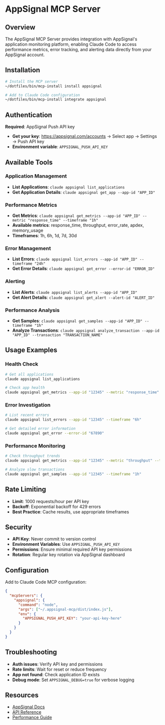 # AppSignal MCP Server

## Overview
The AppSignal MCP Server provides integration with AppSignal's application monitoring platform, enabling Claude Code to access performance metrics, error tracking, and alerting data directly from your AppSignal account.

## Installation
```bash
# Install the MCP server
~/dotfiles/bin/mcp-install install appsignal

# Add to Claude Code configuration
~/dotfiles/bin/mcp-install integrate appsignal
```

## Authentication
**Required**: AppSignal Push API key
- **Get your key**: https://appsignal.com/accounts → Select app → Settings → Push API key
- **Environment variable**: `APPSIGNAL_PUSH_API_KEY`

## Available Tools

### Application Management
- **List Applications**: `claude appsignal list_applications`
- **Get Application Details**: `claude appsignal get_app --app-id "APP_ID"`

### Performance Metrics
- **Get Metrics**: `claude appsignal get_metrics --app-id "APP_ID" --metric "response_time" --timeframe "1h"`
- **Available metrics**: response_time, throughput, error_rate, apdex, memory_usage
- **Timeframes**: 1h, 6h, 1d, 7d, 30d

### Error Management
- **List Errors**: `claude appsignal list_errors --app-id "APP_ID" --timeframe "24h"`
- **Get Error Details**: `claude appsignal get_error --error-id "ERROR_ID"`

### Alerting
- **List Alerts**: `claude appsignal list_alerts --app-id "APP_ID"`
- **Get Alert Details**: `claude appsignal get_alert --alert-id "ALERT_ID"`

### Performance Analysis
- **Get Samples**: `claude appsignal get_samples --app-id "APP_ID" --timeframe "1h"`
- **Analyze Transactions**: `claude appsignal analyze_transaction --app-id "APP_ID" --transaction "TRANSACTION_NAME"`

## Usage Examples

### Health Check
```bash
# Get all applications
claude appsignal list_applications

# Check app health
claude appsignal get_metrics --app-id "12345" --metric "response_time" --timeframe "24h"
```

### Error Investigation
```bash
# List recent errors
claude appsignal list_errors --app-id "12345" --timeframe "6h"

# Get detailed error information
claude appsignal get_error --error-id "67890"
```

### Performance Monitoring
```bash
# Check throughput trends
claude appsignal get_metrics --app-id "12345" --metric "throughput" --timeframe "7d"

# Analyze slow transactions
claude appsignal get_samples --app-id "12345" --timeframe "1h"
```

## Rate Limiting
- **Limit**: 1000 requests/hour per API key
- **Backoff**: Exponential backoff for 429 errors
- **Best Practice**: Cache results, use appropriate timeframes

## Security
- **API Key**: Never commit to version control
- **Environment Variables**: Use `APPSIGNAL_PUSH_API_KEY`
- **Permissions**: Ensure minimal required API key permissions
- **Rotation**: Regular key rotation via AppSignal dashboard

## Configuration
Add to Claude Code MCP configuration:
```json
{
  "mcpServers": {
    "appsignal": {
      "command": "node",
      "args": ["~/.appsignal-mcp/dist/index.js"],
      "env": {
        "APPSIGNAL_PUSH_API_KEY": "your-api-key-here"
      }
    }
  }
}
```

## Troubleshooting
- **Auth issues**: Verify API key and permissions
- **Rate limits**: Wait for reset or reduce frequency
- **App not found**: Check application ID exists
- **Debug mode**: Set `APPSIGNAL_DEBUG=true` for verbose logging

## Resources
- [AppSignal Docs](https://docs.appsignal.com/)
- [API Reference](https://docs.appsignal.com/api/)
- [Performance Guide](https://docs.appsignal.com/guides/performance.html)